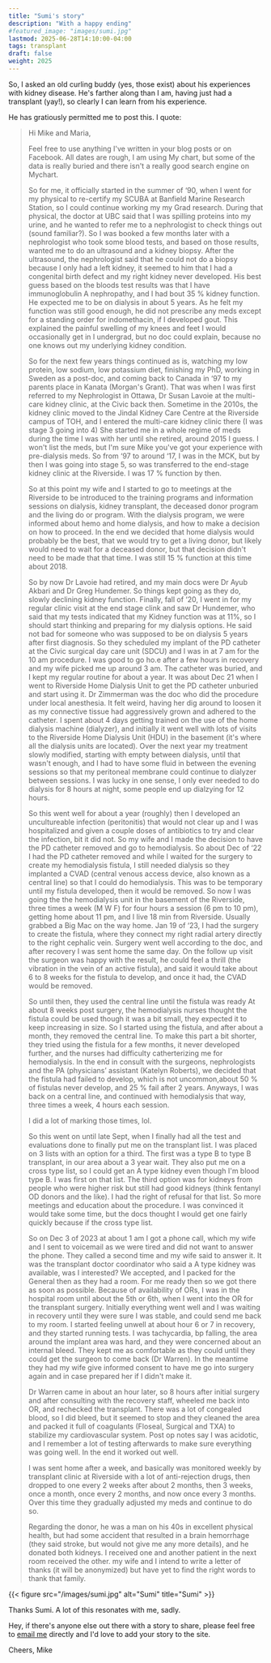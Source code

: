 ```yaml
---
title: "Sumi's story"
description: "With a happy ending"
#featured_image: "images/sumi.jpg"
lastmod: 2025-06-28T14:10:00-04:00
tags: transplant
draft: false
weight: 2025
---
```


So, I asked an old curling buddy (yes, those exist) about his experiences with
kidney disease. He's farther along than I am, having just had a transplant
(yay!), so clearly I can learn from his experience.

He has gratiously permitted me to post this. I quote:

> Hi Mike and Maria,
> 
> Feel free to use anything I've written in your blog posts or on Facebook. All
> dates are rough, I am using My chart, but some of the data is really buried
> and there isn't a really good search engine on Mychart.
> 
> So for me, it officially started in the summer of ‘90, when I went for my
> physical to re-certify my SCUBA at Banfield Marine Research Station, so I
> could continue working my my Grad research. During that physical, the doctor
> at UBC said that I was spilling proteins into my urine, and he wanted to
> refer me to a nephrologist to check things out (sound familiar?). So I was
> booked a few months later with a nephrologist who took some blood tests, and
> based on those results, wanted me to do an ultrasound and a kidney biopsy.
> After the ultrasound, the nephrologist said that he could not do a biopsy
> because I only had a left kidney, it seemed to him that I  had a congenital
> birth defect and my right kidney never developed. His best guess based on the
> bloods test results was that I have immunoglobulin A nephropathy, and I had
> bout 35 % kidney function. He expected me to be on dialysis in about 5 years.
> As he felt my function was still good enough, he did not prescribe any meds
> except for a standing order for indomethacin, if I developed gout. This
> explained the painful swelling of my knees and feet I would occasionally get
> in I undergrad, but no doc could explain, because no one knows out my
> underlying kidney condition.
> 
> So for the next few years things continued as is, watching my low protein,
> low sodium, low potassium diet, finishing my PhD, working in Sweden as a
> post-doc, and coming back to Canada in ‘97 to my parents place in Kanata
> (Morgan's Grant). That was when I was first referred to my Nephrologist in
> Ottawa, Dr Susan Lavoie at the multi-care kidney clinic, at the Civic back
> then.   Sometime in the 2010s, the kidney clinic moved to the Jindal Kidney
> Care Centre at the Riverside campus of TOH, and I entered the multi-care
> kidney clinic there (I was stage 3 going into 4) She started me in a whole
> regime of meds during the time I was with her until she retired,  around 2015
> I guess. I won't list the meds, but I'm sure Mike you've got your experience
> with pre-dialysis meds. So from ‘97 to around ‘17, I was in the MCK, but by
> then I was going into stage 5, so was transferred to the end-stage kidney
> clinic at the Riverside. I was 17 % function by then. 
> 
> So at this point my wife and I started to go to meetings at the Riverside to
> be introduced to the training programs and information sessions on dialysis,
> kidney transplant, the deceased donor program and the living do or program.
> With the dialysis program, we were informed about hemo and home dialysis, and
> how to make a decision on how to proceed. In the end we decided that home
> dialysis would probably be the best, that we would try to get a living donor,
> but likely would need to wait for a deceased donor, but that decision didn't
> need to be made that that time. I was still 15 % function at this time  about
> 2018. 
> 
> So by now Dr Lavoie had retired, and my main docs were Dr Ayub Akbari and Dr
> Greg Hundemer.  So things kept going as they do, slowly declining kidney
> function. Finally, fall of ‘20, I went in for my regular clinic visit at the
> end stage clink and saw Dr Hundemer, who said that my tests indicated that my
> Kidney function was at 11%, so I should start thinking and preparing for my
> dialysis options. He said not bad for someone who was supposed to be on
> dialysis 5 years after first diagnosis. So they scheduled my implant of the
> PD catheter at the Civic surgical day care unit (SDCU) and I was in at 7 am
> for the 10 am procedure. I was good to go ho.e after a few hours in recovery
> and my wife picked me up around 3 am. The catheter was buried, and I kept my
> regular routine for about a year. It was about Dec 21 when I went to
> Riverside Home Dialysis Unit to get the PD catheter unburied and start using
> it. Dr Zimmerman was the doc who did the procedure under local anesthesia. It
> felt weird, having her dig around to loosen it as my connective tissue had
> aggressively grown and adhered to the catheter.  I spent about 4 days getting
> trained on the use of the home dialysis machine (dialyzer), and initially it
> went well with lots of visits to the Riverside Home Dialysis Unit (HDU) in
> the basement (it's where all the dialysis units are located). Over the next
> year my treatment slowly modified, starting with empty between dialysis,
> until that wasn't enough, and I had to have some fluid in between the evening
> sessions so that my peritoneal membrane could continue to dialyzer between
> sessions. I was lucky in one sense, I only ever needed to do dialysis for 8
> hours at night, some people end up dialzying for 12 hours.
> 
> So this went well for about a year (roughly) then I developed an
> uncultureable infection (peritonitis) that would not clear up and I was
> hospitalized and given a couple doses of antibiotics to try and clear the
> infection, bit it did not. So my wife  and I made the decision to have the PD
> catheter removed and go to hemodialysis. So about Dec of ‘22 I had the PD
> catheter removed and while I waited for the surgery to create my hemodialysis
> fistula, I still needed dialysis so they implanted a CVAD (central venous
> access device, also known as a central line) so that I could do hemodialysis.
> This was to be temporary until my fistula developed, then it would be
> removed. So now I was going the the hemodialysis unit in the basement of the
> Riverside, three times a week (M W F) for four hours a session (6 pm to 10
> pm), getting home about 11 pm, and I live 18 min from Riverside. Usually
> grabbed a Big Mac on the way home. Jan 19 of ‘23, I had the surgery to create
> the fistula, where they connect my right radial artery directly to the right
> cephalic vein. Surgery went well according to the doc, and after recovery I
> was sent home the same day. On the follow up visit the surgeon was happy with
> the result, he could feel a thrill (the vibration in the vein of an active
> fistula), and said it would take about 6 to 8 weeks for the fistula to
> develop, and once it had, the CVAD would be removed. 
> 
> So until then, they used the central line until the fistula was ready At
> about 8 weeks post surgery, the hemodialysis nurses thought the fistula could
> be used though it was a bit small, they expected it to keep increasing in
> size. So I started using the fistula, and after about a month, they removed
> the central line.  To make this part a bit shorter, they tried using the
> fistula for a few months, it never developed further, and the nurses had
> difficulty catherterizing me for hemodialysis. In the end in consult with the
> surgeons, nephrologists and the PA (physicians’ assistant (Katelyn Roberts),
> we decided that the fistula had failed to develop, which is not
> uncommon,about 50 % of fistulas never develop, and 25 % fail after 2 years.
> Anyways, I was back on a central line, and continued with hemodialysis that
> way, three times a week, 4 hours each session.
> 
> I did a lot of marking those times, lol.
> 
> So this went on until late Sept, when I finally had all the test and
> evaluations done to finally put me on the transplant list. I was placed on 3
> lists with an option for a third. The first was a type B to type B
> transplant, in our area about a 3 year wait. They also put me on a cross type
> list, so I could get an A type kidney even though I'm blood type B. I was
> first on that list. The third option was for kidneys from people who were
> higher risk but still had good kidneys (think fentanyl OD donors and the
> like). I had the right of refusal for that list.  So more meetings and
> education about the procedure. I was convinced it would take some time, but
> the docs thought I would get one fairly quickly because if the cross type
> list.  
> 
> So on Dec 3 of 2023 at about 1 am I got a phone call, which my wife and I
> sent to voicemail as we were tired and did not want to answer the phone. They
> called a second time and my wife said to answer it. It was the transplant
> doctor coordinator who said a A type kidney was available, was I interested?
> We accepted, and I packed for the General then as they had a room. For me
> ready then so we got there as soon as possible. Because of availability of
> ORs, I was in the hospital room until about the 5th or 6th, when I went into
> the OR for the transplant surgery. Initially everything went well and I was
> waiting in recovery until they were sure I was stable, and could send me back
> to my room. I started feeling unwell at about hour 6 or 7 in recovery, and
> they started running tests. I was tachycardia, bp falling, the area around
> the implant area was hard, and they were concerned about an internal bleed.
> They kept me as comfortable as they could until they could get the surgeon to
> come back (Dr Warren). In the meantime they had my wife give informed consent
> to have me go into surgery again and in case prepared her if I didn't make
> it. 
> 
> Dr Warren came in about an hour later, so 8 hours after initial surgery and
> after consulting with the recovery staff, wheeled me back into OR, and
> rechecked the transplant. There was a lot of congealed blood, so I did bleed,
> but it seemed to stop and they cleaned the area and packed it full of
> coagulants (Floseal, Surgical and TXA) to stabilize my cardiovascular system.
> Post op notes say I was acidotic, and I remember a lot of testing afterwards
> to make sure everything was going well. In the end it worked out well.
> 
> I was sent home after a week, and basically was monitored weekly by
> transplant clinic at Riverside with a lot of anti-rejection drugs,  then
> dropped to one every 2 weeks after about 2 months, then 3 weeks, once a
> month, once every 2 months, and now once every 3 months. Over this time they
> gradually adjusted my meds and continue to do so. 
> 
> Regarding the donor, he was a man on his 40s in excellent physical health,
> but had some accident that resulted in a brain hemorrhage (they said stroke,
> but would not give me any more details), and he donated both kidneys. I
> received one and another patient in the next room received the other. my wife
> and I intend to write a letter of thanks (it will be anonymized) but have yet
> to find the right words to thank that family.

{{< figure src="/images/sumi.jpg" alt="Sumi" title="Sumi" >}}

Thanks Sumi. A lot of this resonates with me, sadly.

Hey, if there's anyone else out there with a story to share, please feel free
to [email me](mailto:msoulier@digitaltorque.ca) directly and I'd love to add
your story to the site.

Cheers,
Mike
